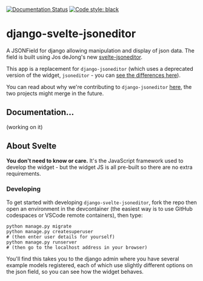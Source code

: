 [![Documentation Status](https://readthedocs.org/projects/django-svelte-jsoneditor/badge/?version=latest)](https://django-svelte-jsoneditor.readthedocs.io/en/latest/?badge=latest)
[![Code style: black](https://img.shields.io/badge/code%20style-black-000000.svg)](https://github.com/psf/black)

# django-svelte-jsoneditor

A JSONField for django allowing manipulation and display of json data. The field is built using Jos deJong's new [svelte-jsoneditor](https://github.com/josdejong/svelte-jsoneditor).

This app is a replacement for `django-jsoneditor` (which uses a deprecated version of the widget, `jsoneditor` - you can [see the differences here](https://github.com/josdejong/svelte-jsoneditor#differences-between-josdejongsvelte-jsoneditor-and-josdejongjsoneditor)).

You can read about why we're contributing to `django-jsoneditor` [here](https://github.com/nnseva/django-jsoneditor/issues/71), the two projects might merge in the future.

## Documentation...

(working on it)

## About Svelte

**You don't need to know or care.** It's the JavaScript framework used to develop the widget - but the widget JS is all pre-built so there are no extra requirements.

### Developing

To get started with developing `django-svelte-jsoneditor`, fork the repo then open an environment in the devcontainer (the easiest way is to use GitHub codespaces or VSCode remote containers), then type:

```
python manage.py migrate
python manage.py createsuperuser
# (then enter user details for yourself)
python manage.py runserver
# (then go to the localhost address in your browser)
```

You'll find this takes you to the django admin where you have several example models registered, each of which use slightly different options on the json field, so you can see how the widget behaves.
